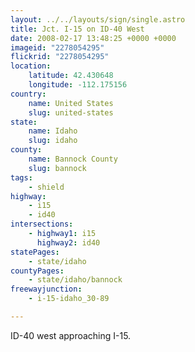 ```yaml
---
layout: ../../layouts/sign/single.astro
title: Jct. I-15 on ID-40 West
date: 2008-02-17 13:48:25 +0000 +0000
imageid: "2278054295"
flickrid: "2278054295"
location:
    latitude: 42.430648
    longitude: -112.175156
country:
    name: United States
    slug: united-states
state:
    name: Idaho
    slug: idaho
county:
    name: Bannock County
    slug: bannock
tags:
    - shield
highway:
    - i15
    - id40
intersections:
    - highway1: i15
      highway2: id40
statePages:
    - state/idaho
countyPages:
    - state/idaho/bannock
freewayjunction:
    - i-15-idaho_30-89

---
```

ID-40 west approaching I-15.